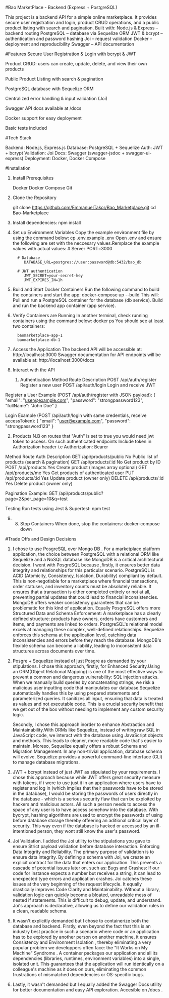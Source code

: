 #Bao MarketPlace - Backend (Express + PostgreSQL)

This project is a backend API for a simple online marketplace. It provides secure user registration and login, product CRUD operations, and a public product listing with search and pagination.
Built with:
Node.js & Express – backend routing
PostgreSQL – database via Sequelize ORM
JWT & bcrypt – authentication and password hashing
Joi – request validation
Docker – deployment and reproducibility
Swagger – API documentation



#Features
   Secure User Registration & Login with bcrypt & JWT

   Product CRUD: users can create, update, delete, and view their own products

   Public Product Listing with search & pagination

   PostgreSQL database with Sequelize ORM

   Centralized error handling & input validation (Joi)

   Swagger API docs available at /docs

   Docker support for easy deployment

   Basic tests included



#Tech Stack


Backend: Node.js, Express.js
Database: PostgreSQL + Sequelize
Auth: JWT + bcrypt
Validation: Joi
Docs: Swagger (swagger-jsdoc + swagger-ui-express)
Deployment: Docker, Docker Compose

#Installation

1. Install Prerequisites

      Docker
      Docker Compose
      Git

2. Clone the Repository

      git clone https://github.com/EmmanuelTakor/Bao_Marketplace.git
      cd Bao-Marketplace

3. Install dependencies:
      npm install

4. Set up Environment Variables
      Copy the example environment file by using the command below:
      cp .env.example .env
      Open .env and ensure the following are set with the neccesary values.Remplace the example values with actual values:
         # Server
            PORT=3000

         # Database
            DATABASE_URL=postgres://user:password@db:5432/bao_db

         # JWT authentication
            JWT_SECRET=your-secret-key
            JWT_EXPIRES_IN=1h
         

5. Build and Start Docker Containers
      Run the following command to build the containers and start the app:
         docker-compose up --build
         This will:
            Pull and run a PostgreSQL container for the database (db service).
            Build and run the backend app container (app service).
6. Verify Containers are Running
      In another terminal, check running containers using the command below:
      docker ps
      You should see at least two containers:

         baomarketplace-app-1
         baomarketplace-db-1

7. Access the Application
The backend API will be accessible at:
   http://localhost:3000
Swagger documentation for API endpoints will be available at:
   http://localhost:3000/docs

8. Interact with the API


   1. Authentication
Method	                           Route	                                                                     Description
POST	                           /api/auth/register	                                                   Register a new user
POST	                           /api/auth/login	                                                      Login and receive JWT

Register a User Example (POST /api/auth/register with JSON payload):
{
  "email": "user@example.com",
  "password": "strongpassword123",
  "fullName": "John Doe"
}

Login Example (POST /api/auth/login with same credentials, receive accessToken):
{
  "email": "user@example.com",
  "password": "strongpassword123"
}

   2. Products
N.B on routes that "Auth" is set to true you would need jwt token to access. On such authenticated endpoints
Include token in Authorization header i.e Authorization: Bearer <accessToken>

Method	                        Route	                            Auth	                                       Description
GET	                   /api/products/public	                     No	                        Public list of products (search & pagination)
GET	                   /api/products/:id	                        No	                        Get product by ID
POST	                   /api/products	                              Yes	                     Create product (images array optional)
GET	                   /api/products/me	                           Yes	                     Get products of authenticated user
PUT	                   /api/products/:id	                        Yes	                     Update product (owner only)
DELETE	               /api/products/:id	                           Yes	                     Delete product (owner only)



Pagination Example:
   GET /api/products/public?page=2&per_page=10&q=test

Testing
   Run tests using Jest & Supertest:
      npm test

9. 8. Stop Containers
   When done, stop the containers:
      docker-compose down


#Trade Offs and Design Decisions

1. I chose to use PosgreSQL over Mongo DB . 
      For a marketplace platform application, the choice between PostgreSQL with a relational ORM like Sequelize and a NoSQL database like MongoDB is a critical architectural decision. I went with PosgreSQL because ,firstly, it ensures better data integrity and relationships for this particular scenario. PostgreSQL is ACID (Atomicity, Consistency, Isolation, Durability) compliant by default. This is non-negotiable for a marketplace where financial transactions, order statuses, and inventory counts must be absolutely reliable. It ensures that a transaction is either completed entirely or not at all, preventing partial updates that could lead to financial inconsistencies. MongoDB offers weaker consistency guarantees that can be problematic for this kind of application. Equally PosgreSQL offers more Structured Data and Schema Enforcement: A marketplace has a clearly defined structure: products have owners, orders have customers and items, and payments are linked to orders. PostgreSQL's relational model excels at managing these complex, well-defined relationships. Sequelize enforces this schema at the application level, catching data inconsistencies and errors before they reach the database. MongoDB's flexible schema can become a liability, leading to inconsistent data structures across documents over time.

2. Posgre + Sequelize instead of just Posgre as demanded by your stipulations.
      I chose this approach, 
      firstly, for Enhanced Security.Using an ORM(Object Relational Mapping) is one of the most effective ways to prevent a common and dangerous vulnerability: SQL injection attacks. When we manually build queries by concatenating strings, we risk a malicious user inputting code that manipulates our database.Sequelize automatically handles this by using prepared statements and parameterized queries. It sanitizes all input, ensuring that data is treated as values and not executable code. This is a crucial security benefit that we get out of the box without needing to implement any custom security logic.
      
      Secondly, I chose this approach inorder to enhance Abstraction and Maintainability.With ORMs like Sequelize, instead of writing raw SQL in JavaScript code, we interact with the database using JavaScript objects and methods. This leads to cleaner, more readable code that's easier to maintain. Moreso, Sequelize equally offers a robust Schema and Migration Management. In any non-trivial application, database schema will evolve. Sequelize provides a powerful command-line interface (CLI) to manage database migrations. 

3. JWT + bcrypt instead of just JWT as stipulated by your requirements.
      I chose this approach because while JWT offers great security measure with tokens, if i were to use just it in an application where users have to register and log in (which implies that their passwords have to be stored in the database), I would be storing the passwords of users directly in the database - which is a serious security flaw that can be exploited by hackers and malicious actors. All such a person needs to access the space of any user is to have access somehow into the database. With bycrypt, hashing algorithms are used to encrypt the passwords of using before database storage thereby offeering an aditional critical layer of security. This way even if the database is hacked or accessed by an ill-intentioned person, they wont still know the user's password.



4. Joi Validation. I added the Joi utility to the stipulations you gave to ensure Strict payload validation before database interaction. Enforcing Data Integrity and Reliability. The primary purpose of validation is to ensure data integrity. By defining a schema with Joi, we create an explicit contract for the data that enters our application. This prevents a cascade of potential issues later on, such as: Bugs and Crashes: If our code for instance expects a number but receives a string, it can lead to unexpected type errors and application crashes. Joi catches these issues at the very beginning of the request lifecycle. It equally drastically improves Code Clarity and Maintainability. Without a library, validation logic can quickly become a bloated, unreadable mess of nested if statements. This is difficult to debug, update, and understand. Joi's approach is declarative, allowing us to define our validation rules in a clean, readable schema.

5. It wasn't explicitly demanded but I chose to containerize both the database and backend. Firstly, even beyond the fact that this is an industry best practice in such a scenario where code or an application has to be explored by another person on another machine, it ensures Consistency and Environment Isolation , thereby eliminating a very popular problem we developpers often face: the "It Works on My Machine" Syndrome . A container packages our application and all its dependencies (libraries, runtimes, environment variables) into a single, isolated unit. This guarantees that the application will run identically on a colleague's machine as it does on ours, eliminating the common frustrations of mismatched dependencies or OS-specific bugs.

6. Lastly, it wasn't demanded but I equally added the Swagger Docs utility for better documentation and easy API exploration. Accesible on /docs .